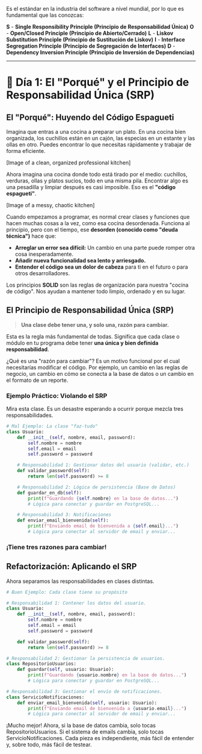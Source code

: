 Es el estándar en la industria del software a nivel mundial, por lo que es fundamental que las conozcas:

**S** - ****Single Responsibility Principle (Principio de Responsabilidad Única)****
**O** - ****Open/Closed Principle (Principio de Abierto/Cerrado)****
**L** - ****Liskov Substitution Principle (Principio de Sustitución de Liskov)****
**I** - ****Interface Segregation Principle (Principio de Segregación de Interfaces)****
**D** - ****Dependency Inversion Principle (Principio de Inversión de Dependencias)****

---

# 🧠 Día 1: El "Porqué" y el Principio de Responsabilidad Única (SRP)

## El "Porqué": Huyendo del Código Espagueti

Imagina que entras a una cocina a preparar un plato. En una cocina bien organizada, los cuchillos están en un cajón, las especias en un estante y las ollas en otro. Puedes encontrar lo que necesitas rápidamente y trabajar de forma eficiente.

[Image of a clean, organized professional kitchen]

Ahora imagina una cocina donde todo está tirado por el medio: cuchillos, verduras, ollas y platos sucios, todo en una misma pila. Encontrar algo es una pesadilla y limpiar después es casi imposible. Eso es el **"código espagueti"**.

[Image of a messy, chaotic kitchen]

Cuando empezamos a programar, es normal crear clases y funciones que hacen muchas cosas a la vez, como esa cocina desordenada. Funciona al principio, pero con el tiempo, ese **desorden (conocido como "deuda técnica")** hace que:
* **Arreglar un error sea difícil:** Un cambio en una parte puede romper otra cosa inesperadamente.
* **Añadir nueva funcionalidad sea lento y arriesgado.**
* **Entender el código sea un dolor de cabeza** para ti en el futuro o para otros desarrolladores.

Los principios **SOLID** son las reglas de organización para nuestra "cocina de código". Nos ayudan a mantener todo limpio, ordenado y en su lugar.

## El Principio de Responsabilidad Única (SRP)

> **Una clase debe tener una, y solo una, razón para cambiar.**

Esta es la regla más fundamental de todas. Significa que cada clase o módulo en tu programa debe tener **una única y bien definida responsabilidad**.

¿Qué es una "razón para cambiar"? Es un motivo funcional por el cual necesitarías modificar el código. Por ejemplo, un cambio en las reglas de negocio, un cambio en cómo se conecta a la base de datos o un cambio en el formato de un reporte.

### Ejemplo Práctico: Violando el SRP

Mira esta clase. Es un desastre esperando a ocurrir porque mezcla tres responsabilidades.

```python
# Mal Ejemplo: La clase "faz-tudo"
class Usuario:
    def __init__(self, nombre, email, password):
        self.nombre = nombre
        self.email = email
        self.password = password

    # Responsabilidad 1: Gestionar datos del usuario (validar, etc.)
    def validar_password(self):
        return len(self.password) >= 8

    # Responsabilidad 2: Lógica de persistencia (Base de Datos)
    def guardar_en_db(self):
        print(f"Guardando {self.nombre} en la base de datos...")
        # Lógica para conectar y guardar en PostgreSQL...

    # Responsabilidad 3: Notificaciones
    def enviar_email_bienvenida(self):
        print(f"Enviando email de bienvenida a {self.email}...")
        # Lógica para conectar al servidor de email y enviar...
```


### ¡Tiene tres razones para cambiar!

## **Refactorización: Aplicando el SRP**
Ahora separamos las responsabilidades en clases distintas.

```python
# Buen Ejemplo: Cada clase tiene su propósito

# Responsabilidad 1: Contener los datos del usuario.
class Usuario:
    def __init__(self, nombre, email, password):
        self.nombre = nombre
        self.email = email
        self.password = password

    def validar_password(self):
        return len(self.password) >= 8

# Responsabilidad 2: Gestionar la persistencia de usuarios.
class RepositorioUsuarios:
    def guardar(self, usuario: Usuario):
        print(f"Guardando {usuario.nombre} en la base de datos...")
        # Lógica para conectar y guardar en PostgreSQL...

# Responsabilidad 3: Gestionar el envío de notificaciones.
class ServicioNotificaciones:
    def enviar_email_bienvenida(self, usuario: Usuario):
        print(f"Enviando email de bienvenida a {usuario.email}...")
        # Lógica para conectar al servidor de email y enviar...
```

¡Mucho mejor! Ahora, si la base de datos cambia, solo tocas RepositorioUsuarios. Si el sistema de emails cambia, solo tocas ServicioNotificaciones. Cada pieza es independiente, más fácil de entender y, sobre todo, más fácil de testear.
